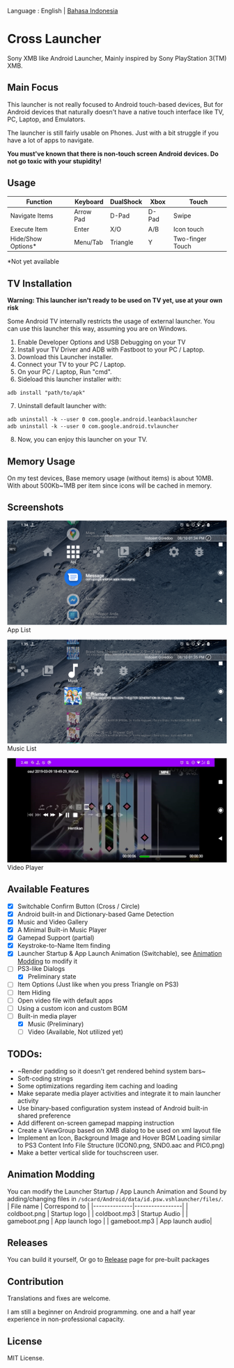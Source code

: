 Language : English | [Bahasa Indonesia](README_ID.md)
# Cross Launcher
Sony XMB like Android Launcher, Mainly inspired by Sony PlayStation 3(TM) XMB.

## Main Focus
This launcher is not really focused to Android touch-based devices, But for Android devices that 
naturally doesn't have a native touch interface like TV, PC, Laptop, and Emulators.

The launcher is still fairly usable on Phones. Just with a bit struggle if you have a
lot of apps to navigate.

**You must've known that there is non-touch screen Android devices. Do not go toxic with your stupidity!**

## Usage
| Function          | Keyboard | DualShock | Xbox     | Touch            |
|-------------------|----------|-----------|----------|------------------|
| Navigate Items    | Arrow Pad| D-Pad     | D-Pad    | Swipe            |
| Execute Item      | Enter    | X/O       | A/B      | Icon touch       |
| Hide/Show Options*| Menu/Tab | Triangle  | Y        | Two-finger Touch |

*Not yet available

## TV Installation
**Warning: This launcher isn't ready to be used on TV yet, use at your own risk**

Some Android TV internally restricts the usage of external launcher. You can use this launcher this way, 
assuming you are on Windows.

1. Enable Developer Options and USB Debugging on your TV
2. Install your TV Driver and ADB with Fastboot to your PC / Laptop.
3. Download this Launcher installer.
4. Connect your TV to your PC / Laptop.
5. On your PC / Laptop, Run "cmd".
6. Sideload this launcher installer with:
```
adb install "path/to/apk"
```
7. Uninstall default launcher with:
```
adb uninstall -k --user 0 com.google.android.leanbacklauncher
adb uninstall -k --user 0 com.google.android.tvlauncher
```
8. Now, you can enjoy this launcher on your TV.

## Memory Usage
On my test devices, Base memory usage (without items) is about 10MB.
With about 500Kb~1MB per item since icons will be cached in memory.

## Screenshots
![Apps list screenshot](readme_asset/ss_apl.png)
App List

![Music list screenshot](readme_asset/ss_musiclist.png)
Music List

![Video player screenshot](readme_asset/ss_videoplayer.png)
Video Player

## Available Features
- [x] Switchable Confirm Button (Cross / Circle)
- [x] Android built-in and Dictionary-based Game Detection
- [x] Music and Video Gallery
- [x] A Minimal Built-in Music Player
- [x] Gamepad Support (partial)
- [x] Keystroke-to-Name Item finding
- [x] Launcher Startup & App Launch Animation (Switchable), see 
[Animation Modding](https://github.com/EmiyaSyahriel/CrossLauncher/blob/master/README.md#animation-modding) to modify it
- [ ] PS3-like Dialogs
  - [x] Preliminary state
- [ ] Item Options (Just like when you press Triangle on PS3)
- [ ] Item Hiding
- [ ] Open video file with default apps
- [ ] Using a custom icon and custom BGM
- [ ] Built-in media player
  - [x] Music (Preliminary)
  - [ ] Video (Available, Not utilized yet)
  
## TODOs:
- ~Render padding so it doesn't get rendered behind system bars~
- Soft-coding strings
- Some optimizations regarding item caching and loading
- Make separate media player activities and integrate it to main launcher activity
- Use binary-based configuration system instead of Android built-in shared preference
- Add different on-screen gamepad mapping instruction
- Create a ViewGroup based on XMB dialog to be used on xml layout file
- Implement an Icon, Background Image and Hover BGM Loading similar to PS3 Content Info File Structure (ICON0.png, SND0.aac and PIC0.png)
- Make a better vertical slide for touchscreen user.

## Animation Modding
You can modify the Launcher Startup / App Launch Animation and Sound by
adding/changing files in `/sdcard/Android/data/id.psw.vshlauncher/files/`.
| File name    | Correspond to   |
|--------------|-----------------|
| coldboot.png | Startup logo    |
| coldboot.mp3 | Startup Audio   |
| gameboot.png | App launch logo |
| gameboot.mp3 | App launch audio|

## Releases
You can build it yourself, Or go to [Release](https://github.com/EmiyaSyahriel/CrossLauncher/releases)
page for pre-built packages

## Contribution
Translations and fixes are welcome.

I am still a beginner on Android programming. one and a half year experience in non-professional capacity.

## License
MIT License.
